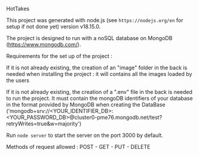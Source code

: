 HotTakes

This project was generated with node.js (see `https://nodejs.org/en` for setup if not done yet) version v18.15.0.

The project is designed to run with a noSQL database on MongoDB (https://www.mongodb.com/).


Requirements for the set up of the project : 



If it is not already existing, the creation of an "image" folder in the back is needed when installing the project : it will contains all the images loaded by the users

If it is not already existing, the creation of a ".env" file in the back is needed to run the project. It must contain the mongoDB identifiers of your database in the format provided by MongoDB when creating the DataBase ('mongodb+srv://<YOUR_IDENTIFIER_DB>:<YOUR_PASSWORD_DB>@cluster0-pme76.mongodb.net/test?retryWrites=true&w=majority')

Run `node server` to start the server on the port 3000 by default.


Methods of request allowed : 
POST - GET - PUT - DELETE



